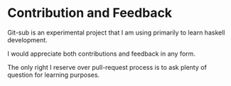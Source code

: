 # Contribution and Feedback

Git-sub is an experimental project that I am using primarily to learn haskell development. 

I would appreciate both contributions and feedback in any form. 

The only right I reserve over pull-request process is to ask plenty of question for learning purposes.

